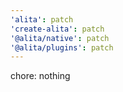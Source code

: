 ```yaml
---
'alita': patch
'create-alita': patch
'@alita/native': patch
'@alita/plugins': patch
---
```


chore: nothing
